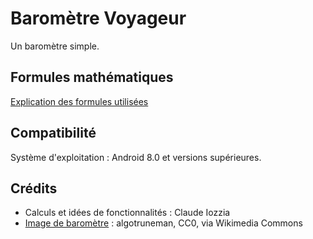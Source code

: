 # Baromètre Voyageur

Un baromètre simple.

## Formules mathématiques

[Explication des formules utilisées](https://github.com/Anthony-Iozzia/barometre-voyageur/blob/main/docs/pressure_formulae.pdf)

## Compatibilité

Système d'exploitation : Android 8.0 et versions supérieures.

## Crédits

* Calculs et idées de fonctionnalités : Claude Iozzia
* [Image de baromètre](https://commons.wikimedia.org/wiki/File:Barometer.svg) : algotruneman, CC0, via Wikimedia Commons
